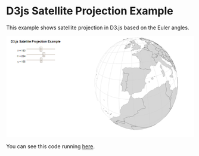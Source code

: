 # D3js Satellite Projection Example

This example shows satellite projection in D3.js based on the Euler angles.

![alt text](https://raw.githubusercontent.com/herreriasjose/D3js-satellite-projection/master/2017-07-12D3_example.png)

You can see this code running <a href="https://fiddle.jshell.net/herreriasjose/k9pnmzc0/">here</a>.
